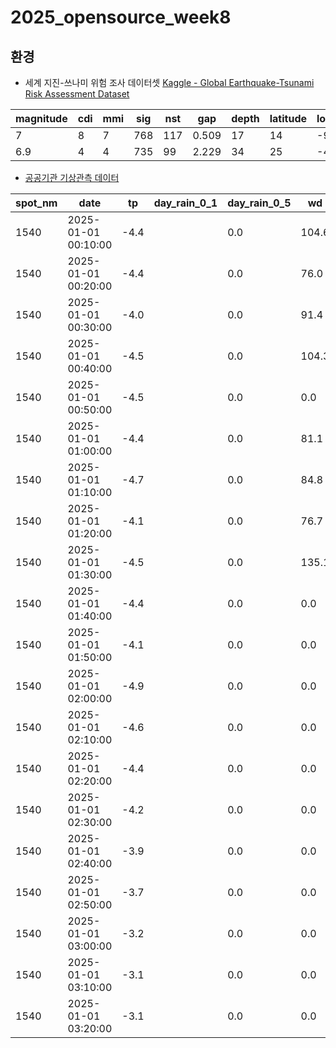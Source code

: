 # 2025_opensource_week8

## 환경
- 세계 지진-쓰나미 위험 조사 데이터셋 [Kaggle - Global Earthquake-Tsunami Risk Assessment Dataset](https://www.kaggle.com/datasets/ahmeduzaki/global-earthquake-tsunami-risk-assessment-dataset)

| magnitude | cdi | mmi | sig | nst | gap | depth | latitude | longitude
| --- | --- | --- | --- | --- | --- | --- | --- | --- | 
| 7 | 8 | 7 | 768 | 117 | 0.509 | 17 | 14 | -9.7963 |159.596 |
| 6.9 | 4 | 4 | 735 | 99 | 2.229 | 34 | 25 | -4.9559 | 100.738 |

- [공공기관 기상관측 데이터](https://www.bigdata-environment.kr/user/data_market/detail.do?id=4b57e8c0-86f4-11f0-9381-499068d28df5#!)

| spot_nm | date                | tp   | day_rain_0_1 | day_rain_0_5 | wd    | ws  | rh   | sp | slp | day_sr | day_hr |
|----------|---------------------|------|---------------|---------------|-------|-----|------|----|-----|--------|--------|
| 1540 | 2025-01-01 00:10:00 | -4.4 |   | 0.0 | 104.6 | 1.8 | 80.0 |  |  |  |  |
| 1540 | 2025-01-01 00:20:00 | -4.4 |   | 0.0 | 76.0 | 2.0 | 80.7 |  |  |  |  |
| 1540 | 2025-01-01 00:30:00 | -4.0 |   | 0.0 | 91.4 | 1.3 | 79.1 |  |  |  |  |
| 1540 | 2025-01-01 00:40:00 | -4.5 |   | 0.0 | 104.3 | 1.8 | 81.3 |  |  |  |  |
| 1540 | 2025-01-01 00:50:00 | -4.5 |   | 0.0 | 0.0 | 0.0 | 82.3 |  |  |  |  |
| 1540 | 2025-01-01 01:00:00 | -4.4 |   | 0.0 | 81.1 | 2.1 | 81.1 |  |  |  |  |
| 1540 | 2025-01-01 01:10:00 | -4.7 |   | 0.0 | 84.8 | 1.0 | 83.7 |  |  |  |  |
| 1540 | 2025-01-01 01:20:00 | -4.1 |   | 0.0 | 76.7 | 1.5 | 82.2 |  |  |  |  |
| 1540 | 2025-01-01 01:30:00 | -4.5 |   | 0.0 | 135.1 | 0.9 | 82.4 |  |  |  |  |
| 1540 | 2025-01-01 01:40:00 | -4.4 |   | 0.0 | 0.0 | 0.0 | 80.7 |  |  |  |  |
| 1540 | 2025-01-01 01:50:00 | -4.1 |   | 0.0 | 0.0 | 0.0 | 81.9 |  |  |  |  |
| 1540 | 2025-01-01 02:00:00 | -4.9 |   | 0.0 | 0.0 | 0.0 | 84.5 |  |  |  |  |
| 1540 | 2025-01-01 02:10:00 | -4.6 |   | 0.0 | 0.0 | 0.0 | 82.7 |  |  |  |  |
| 1540 | 2025-01-01 02:20:00 | -4.4 |   | 0.0 | 0.0 | 0.0 | 82.8 |  |  |  |  |
| 1540 | 2025-01-01 02:30:00 | -4.2 |   | 0.0 | 0.0 | 0.0 | 81.3 |  |  |  |  |
| 1540 | 2025-01-01 02:40:00 | -3.9 |   | 0.0 | 0.0 | 0.0 | 79.6 |  |  |  |  |
| 1540 | 2025-01-01 02:50:00 | -3.7 |   | 0.0 | 0.0 | 0.0 | 79.2 |  |  |  |  |
| 1540 | 2025-01-01 03:00:00 | -3.2 |   | 0.0 | 0.0 | 0.0 | 75.4 |  |  |  |  |
| 1540 | 2025-01-01 03:10:00 | -3.1 |   | 0.0 | 0.0 | 0.0 | 74.7 |  |  |  |  |
| 1540 | 2025-01-01 03:20:00 | -3.1 |   | 0.0 | 0.0 | 0.0 | 74.2 |  |  |  |  |
